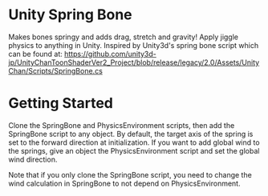 # Unity Spring Bone
Makes bones springy and adds drag, stretch and gravity! Apply jiggle physics to anything in Unity. Inspired by Unity3d's spring bone script which can be found at:
https://github.com/unity3d-jp/UnityChanToonShaderVer2_Project/blob/release/legacy/2.0/Assets/UnityChan/Scripts/SpringBone.cs

# Getting Started
Clone the SpringBone and PhysicsEnvironment scripts, then add the SpringBone script to any object. By default, the target axis of the spring is set to the forward direction at initialization. If you want to add global wind to the springs, give an object the PhysicsEnvironment script and set the global wind direction.

Note that if you only clone the SpringBone script, you need to change the wind calculation in SpringBone to not depend on PhysicsEnvironment.
